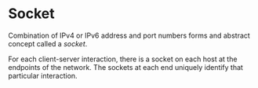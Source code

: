 # Socket

Combination of IPv4 or IPv6 address and port numbers forms and abstract concept called a _socket_.

For each client-server interaction, there is a socket on each host at the endpoints of the network. The sockets at each end uniquely identify that particular interaction.
